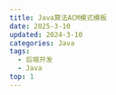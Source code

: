 ```yaml
---
title: Java算法ACM模式模板
date: 2025-3-10
updated: 2024-3-10
categories: Java
tags:
  - 后端开发
  - Java
top: 1
---
```


